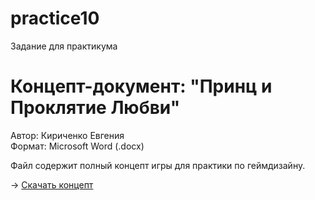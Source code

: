 # practice10
Задание для практикума
# Концепт-документ: "Принц и Проклятие Любви"

Автор: Кириченко Евгения  
Формат: Microsoft Word (.docx)

Файл содержит полный концепт игры для практики по геймдизайну.

→ [Скачать концепт](Концепт1.docx)

